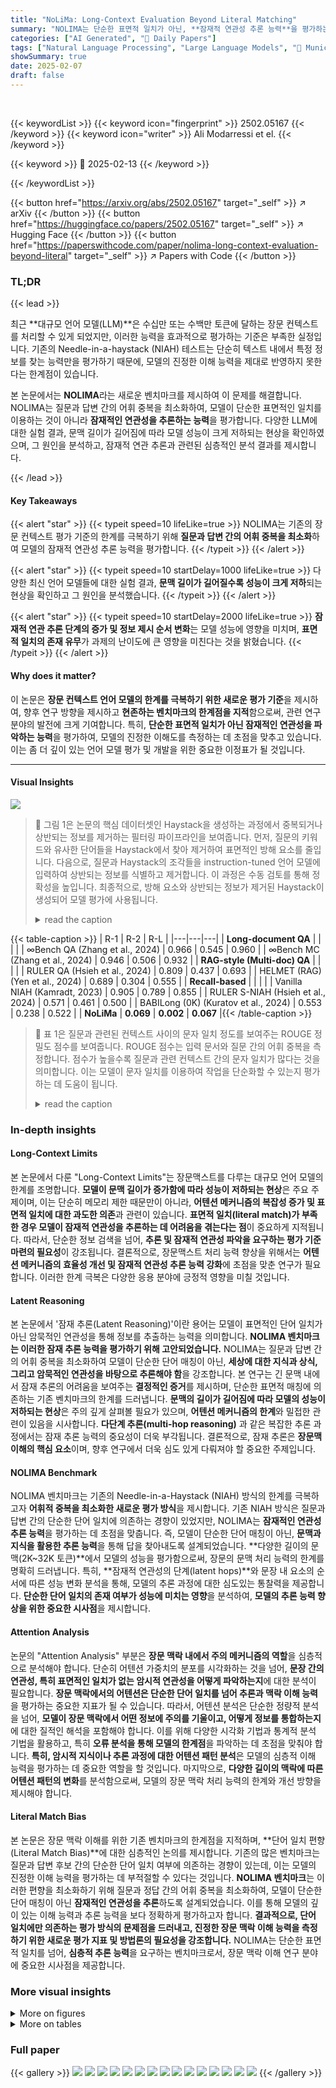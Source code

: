 ```yaml
---
title: "NoLiMa: Long-Context Evaluation Beyond Literal Matching"
summary: "NOLIMA는 단순한 표면적 일치가 아닌, **잠재적 연관성 추론 능력**을 평가하는 새로운 장문 컨텍스트 평가 기준입니다."
categories: ["AI Generated", "🤗 Daily Papers"]
tags: ["Natural Language Processing", "Large Language Models", "🏢 Munich Center for Machine Learning (MCML)",]
showSummary: true
date: 2025-02-07
draft: false
---
```


<br>

{{< keywordList >}}
{{< keyword icon="fingerprint" >}} 2502.05167 {{< /keyword >}}
{{< keyword icon="writer" >}} Ali Modarressi et el. {{< /keyword >}}
 
{{< keyword >}} 🤗 2025-02-13 {{< /keyword >}}
 
{{< /keywordList >}}

{{< button href="https://arxiv.org/abs/2502.05167" target="_self" >}}
↗ arXiv
{{< /button >}}
{{< button href="https://huggingface.co/papers/2502.05167" target="_self" >}}
↗ Hugging Face
{{< /button >}}
{{< button href="https://paperswithcode.com/paper/nolima-long-context-evaluation-beyond-literal" target="_self" >}}
↗ Papers with Code
{{< /button >}}




### TL;DR


{{< lead >}}

최근 **대규모 언어 모델(LLM)**은 수십만 또는 수백만 토큰에 달하는 장문 컨텍스트를 처리할 수 있게 되었지만, 이러한 능력을 효과적으로 평가하는 기준은 부족한 실정입니다. 기존의 Needle-in-a-haystack (NIAH) 테스트는 단순히 텍스트 내에서 특정 정보를 찾는 능력만을 평가하기 때문에, 모델의 진정한 이해 능력을 제대로 반영하지 못한다는 한계점이 있습니다.

본 논문에서는 **NOLIMA**라는 새로운 벤치마크를 제시하여 이 문제를 해결합니다. NOLIMA는 질문과 답변 간의 어휘 중복을 최소화하여, 모델이 단순한 표면적인 일치를 이용하는 것이 아니라 **잠재적인 연관성을 추론하는 능력**을 평가합니다. 다양한 LLM에 대한 실험 결과, 문맥 길이가 길어짐에 따라 모델 성능이 크게 저하되는 현상을 확인하였으며, 그 원인을 분석하고, 잠재적 연관 추론과 관련된 심층적인 분석 결과를 제시합니다.

{{< /lead >}}


#### Key Takeaways

{{< alert "star" >}}
{{< typeit speed=10 lifeLike=true >}} NOLIMA는 기존의 장문 컨텍스트 평가 기준의 한계를 극복하기 위해 **질문과 답변 간의 어휘 중복을 최소화**하여 모델의 잠재적 연관성 추론 능력을 평가합니다. {{< /typeit >}}
{{< /alert >}}

{{< alert "star" >}}
{{< typeit speed=10 startDelay=1000 lifeLike=true >}} 다양한 최신 언어 모델들에 대한 실험 결과, **문맥 길이가 길어질수록 성능이 크게 저하**되는 현상을 확인하고 그 원인을 분석했습니다. {{< /typeit >}}
{{< /alert >}}

{{< alert "star" >}}
{{< typeit speed=10 startDelay=2000 lifeLike=true >}} **잠재적 연관 추론 단계의 증가 및 정보 제시 순서 변화**는 모델 성능에 영향을 미치며, **표면적 일치의 존재 유무**가 과제의 난이도에 큰 영향을 미친다는 것을 밝혔습니다. {{< /typeit >}}
{{< /alert >}}

#### Why does it matter?
이 논문은 **장문 컨텍스트 언어 모델의 한계를 극복하기 위한 새로운 평가 기준**을 제시하여, 향후 연구 방향을 제시하고 **현존하는 벤치마크의 한계점을 지적**함으로써, 관련 연구 분야의 발전에 크게 기여합니다. 특히, **단순한 표면적 일치가 아닌 잠재적인 연관성을 파악하는 능력**을 평가하여, 모델의 진정한 이해도를 측정하는 데 초점을 맞추고 있습니다. 이는 좀 더 깊이 있는 언어 모델 평가 및 개발을 위한 중요한 이정표가 될 것입니다.

------
#### Visual Insights



![](https://arxiv.org/html/2502.05167/x1.png)

> 🔼 그림 1은 논문의 핵심 데이터셋인 Haystack을 생성하는 과정에서 중복되거나 상반되는 정보를 제거하는 필터링 파이프라인을 보여줍니다.  먼저, 질문의 키워드와 유사한 단어들을 Haystack에서 찾아 제거하여 표면적인 방해 요소를 줄입니다.  다음으로,  질문과 Haystack의 조각들을 instruction-tuned 언어 모델에 입력하여 상반되는 정보를 식별하고 제거합니다.  이 과정은 수동 검토를 통해 정확성을 높입니다. 최종적으로, 방해 요소와 상반되는 정보가 제거된 Haystack이 생성되어 모델 평가에 사용됩니다.
> <details>
> <summary>read the caption</summary>
> Figure 1: Haystack conflicting information filtering pipeline
> </details>





{{< table-caption >}}
| R-1 | R-2 | R-L |
|---|---|---|
| **Long-document QA** |  |  |  |
| ∞Bench QA (Zhang et al., 2024) | 0.966 | 0.545 | 0.960 |
| ∞Bench MC (Zhang et al., 2024) | 0.946 | 0.506 | 0.932 |
| **RAG-style (Multi-doc) QA** |  |  |  |
| RULER QA (Hsieh et al., 2024) | 0.809 | 0.437 | 0.693 |
| HELMET (RAG) (Yen et al., 2024) | 0.689 | 0.304 | 0.555 |
| **Recall-based** |  |  |  |
| Vanilla NIAH (Kamradt, 2023) | 0.905 | 0.789 | 0.855 |
| RULER S-NIAH (Hsieh et al., 2024) | 0.571 | 0.461 | 0.500 |
| BABILong (0K) (Kuratov et al., 2024) | 0.553 | 0.238 | 0.522 |
| **NoLiMa** | **0.069** | **0.002** | **0.067** |{{< /table-caption >}}

> 🔼 표 1은 질문과 관련된 컨텍스트 사이의 문자 일치 정도를 보여주는 ROUGE 정밀도 점수를 보여줍니다.  ROUGE 점수는 입력 문서와 질문 간의 어휘 중복을 측정합니다.  점수가 높을수록 질문과 관련 컨텍스트 간의 문자 일치가 많다는 것을 의미합니다. 이는 모델이 문자 일치를 이용하여 작업을 단순화할 수 있는지 평가하는 데 도움이 됩니다.
> <details>
> <summary>read the caption</summary>
> Table 1: ROUGE precision scores between the input document and the question: higher ROUGE scores indicate greater literal matches between the question and the relevant context.
> </details>





### In-depth insights


#### Long-Context Limits
본 논문에서 다룬 "Long-Context Limits"는 장문맥스트를 다루는 대규모 언어 모델의 한계를 조명합니다. **모델이 문맥 길이가 증가함에 따라 성능이 저하되는 현상**은 주요 주제이며, 이는 단순히 메모리 제한 때문만이 아니라, **어텐션 메커니즘의 복잡성 증가 및 표면적 일치에 대한 과도한 의존**과 관련이 있습니다.  **표면적 일치(literal match)가 부족한 경우 모델이 잠재적 연관성을 추론하는 데 어려움을 겪는다는 점**이 중요하게 지적됩니다. 따라서, 단순한 정보 검색을 넘어, **추론 및 잠재적 연관성 파악을 요구하는 평가 기준 마련의 필요성**이 강조됩니다.  결론적으로, 장문맥스트 처리 능력 향상을 위해서는 **어텐션 메커니즘의 효율성 개선 및 잠재적 연관성 추론 능력 강화**에 초점을 맞춘 연구가 필요합니다. 이러한 한계 극복은 다양한 응용 분야에 긍정적 영향을 미칠 것입니다.

#### Latent Reasoning
본 논문에서 '잠재 추론(Latent Reasoning)'이란 용어는 모델이 표면적인 단어 일치가 아닌 암묵적인 연관성을 통해 정보를 추출하는 능력을 의미합니다.  **NOLIMA 벤치마크는 이러한 잠재 추론 능력을 평가하기 위해 고안되었습니다.**  NOLIMA는 질문과 답변 간의 어휘 중복을 최소화하여 모델이 단순한 단어 매칭이 아닌, **세상에 대한 지식과 상식, 그리고 암묵적인 연관성을 바탕으로 추론해야 함**을 강조합니다.  본 연구는 긴 문맥 내에서 잠재 추론의 어려움을 보여주는 **결정적인 증거**를 제시하며, 단순한 표면적 매칭에 의존하는 기존 벤치마크의 한계를 드러냅니다.  **문맥의 길이가 길어짐에 따라 모델의 성능이 저하되는 현상**은 주의 깊게 살펴볼 필요가 있으며,  **어텐션 메커니즘의 한계**와 밀접한 관련이 있음을 시사합니다.  **다단계 추론(multi-hop reasoning)** 과 같은 복잡한 추론 과정에서는 잠재 추론 능력의 중요성이 더욱 부각됩니다.  결론적으로, 잠재 추론은 **장문맥 이해의 핵심 요소**이며, 향후 연구에서 더욱 심도 있게 다뤄져야 할 중요한 주제입니다. 

#### NOLIMA Benchmark
NOLIMA 벤치마크는 기존의 Needle-in-a-Haystack (NIAH) 방식의 한계를 극복하고자 **어휘적 중복을 최소화한 새로운 평가 방식**을 제시합니다.  기존 NIAH 방식은 질문과 답변 간의 단순한 단어 일치에 의존하는 경향이 있었지만, NOLIMA는 **잠재적인 연관성 추론 능력**을 평가하는 데 초점을 맞춥니다.  즉, 모델이 단순한 단어 매칭이 아닌, **문맥과 지식을 활용한 추론 능력**을 통해 답을 찾아내도록 설계되었습니다.  **다양한 길이의 문맥(2K~32K 토큰)**에서 모델의 성능을 평가함으로써, 장문의 문맥 처리 능력의 한계를 명확히 드러냅니다. 특히, **잠재적 연관성의 단계(latent hops)**와 문장 내 요소의 순서에 따른 성능 변화 분석을 통해,  모델의 추론 과정에 대한 심도있는 통찰력을 제공합니다.  **단순한 단어 일치의 존재 여부가 성능에 미치는 영향**을 분석하여,  **모델의 추론 능력 향상을 위한 중요한 시사점**을 제시합니다.

#### Attention Analysis
논문의 "Attention Analysis" 부분은 **장문 맥락 내에서 주의 메커니즘의 역할**을 심층적으로 분석해야 합니다.  단순히 어텐션 가중치의 분포를 시각화하는 것을 넘어, **문장 간의 연관성, 특히 표면적인 일치가 없는 암시적 연관성을 어떻게 파악하는지**에 대한 분석이 필요합니다.  **장문 맥락에서의 어텐션은 단순한 단어 일치를 넘어 추론과 맥락 이해 능력**을 평가하는 중요한 지표가 될 수 있습니다.  따라서, 어텐션 분석은 단순한 정량적 분석을 넘어, **모델이 장문 맥락에서 어떤 정보에 주의를 기울이고, 어떻게 정보를 통합하는지**에 대한 질적인 해석을 포함해야 합니다.  이를 위해 다양한 시각화 기법과 통계적 분석 기법을 활용하고, 특히 **오류 분석을 통해 모델의 한계점**을 파악하는 데 초점을 맞춰야 합니다.  **특히, 암시적 지식이나 추론 과정에 대한 어텐션 패턴 분석**은 모델의 심층적 이해 능력을 평가하는 데 중요한 역할을 할 것입니다.  마지막으로, **다양한 길이의 맥락에 따른 어텐션 패턴의 변화**를 분석함으로써, 모델의 장문 맥락 처리 능력의 한계와 개선 방향을 제시해야 합니다.

#### Literal Match Bias
본 논문은 장문 맥락 이해를 위한 기존 벤치마크의 한계점을 지적하며, **단어 일치 편향(Literal Match Bias)**에 대한 심층적인 논의를 제시합니다.  기존의 많은 벤치마크는 질문과 답변 후보 간의 단순한 단어 일치 여부에 의존하는 경향이 있는데, 이는 모델의 진정한 이해 능력을 평가하는 데 부적절할 수 있다는 것입니다.  **NOLIMA 벤치마크**는 이러한 편향을 최소화하기 위해 질문과 정답 간의 어휘 중복을 최소화하여, 모델이 단순한 단어 매칭이 아닌 **잠재적인 연관성을 추론**하도록 설계되었습니다.  이를 통해 모델의 깊이 있는 이해 능력과 추론 능력을 보다 정확하게 평가하고자 합니다.  **결과적으로,  단어 일치에만 의존하는 평가 방식의 문제점을 드러내고,  진정한 장문 맥락 이해 능력을 측정하기 위한 새로운 평가 지표 및 방법론의 필요성을 강조합니다.**  NOLIMA는 단순한 표면적 일치를 넘어,  **심층적 추론 능력**을 요구하는 벤치마크로서,  장문 맥락 이해 연구 분야에 중요한 시사점을 제공합니다.


### More visual insights

<details>
<summary>More on figures
</summary>


![](https://arxiv.org/html/2502.05167/x2.png)

> 🔼 그림 2(a)는 한 단계 연관 추론을 필요로 하는 질문에 대한 모델의 정확도를 전체 컨텍스트 윈도우에 걸쳐 보여줍니다.  x축은 컨텍스트 깊이(%), y축은 정확도를 나타냅니다. 다양한 색상의 선은 서로 다른 컨텍스트 길이(2K, 4K, 8K, 16K, 32K 토큰)를 나타내며, 각 지점은 해당 컨텍스트 길이에서의 니들을 배치한 여러 위치에 대한 평균 정확도를 보여줍니다. 이 그래프는 컨텍스트 길이가 길어짐에 따라, 특히 니들이 컨텍스트 중간에 위치할 때 모델의 성능이 저하되는 현상을 보여줍니다.  즉, '중간에 놓인' 효과(lost-in-the-middle effect)를 보여주는 그래프입니다.
> <details>
> <summary>read the caption</summary>
> (a) Full Sweep (One-hop)
> </details>



![](https://arxiv.org/html/2502.05167/x3.png)

> 🔼 그림 (b)는 풀 스윕(두 홉) 실험 결과를 보여줍니다. 풀 스윕 방식은 질문과 바늘 키워드 사이의 연관성 추론 단계가 두 단계인 경우의 모델 성능을 다양한 문맥 길이에 걸쳐 평가한 결과를 보여줍니다.  이 그림은 문맥 길이가 증가함에 따라 모델의 성능이 전반적으로 저하되는 경향을 보여주는 한편, 문맥 내 바늘의 위치보다는 문맥 길이 자체가 성능 저하에 더 큰 영향을 미침을 시사합니다.
> <details>
> <summary>read the caption</summary>
> (b) Full Sweep (Two-hop)
> </details>



![](https://arxiv.org/html/2502.05167/x4.png)

> 🔼 그림 2(c)는 다양한 문맥 길이에 걸쳐 전체 문맥 창이 아닌 마지막 2K 토큰 내에서의 성능을 보여줍니다. 각 문맥 길이에 대해, 바늘의 위치는 마지막 2K 토큰 내에서 일정하게 유지됩니다. 이는 각 토큰 깊이에 대한 유일한 변화 요소가 문맥 길이임을 의미하며, 모델은 더 많은 토큰에 주목할 수 있습니다. 이 그림은 풀 스윕 플롯과 비교하여 한 단계 깊이 분석을 제공합니다.
> <details>
> <summary>read the caption</summary>
> (c) Last 2K (One-hop)
> </details>



![](https://arxiv.org/html/2502.05167/x5.png)

> 🔼 그림 (d)는 2개의 연관 추론 단계를 포함하는 질문에 대한 성능을 보여줍니다. 전체 컨텍스트 윈도우에서 성능이 저하되는 현상은 복잡한 추론 작업의 경우 더욱 두드러집니다. 마지막 2K 토큰에만 초점을 맞춰 분석한 결과, 컨텍스트 길이가 길어짐에 따라 성능이 전반적으로 저하되는 것으로 나타났습니다. 단일 추론 단계와 비교했을 때, 이러한 현상은 복잡한 작업의 경우 더욱 두드러지게 나타납니다. 이는 더 긴 컨텍스트 내에서 관련 정보를 식별하는 모델의 어려움을 보여줍니다.
> <details>
> <summary>read the caption</summary>
> (d) Last 2K (Two-hop)
> </details>



![](https://arxiv.org/html/2502.05167/x6.png)

> 🔼 그림 2는 전체 문맥 창에서의 성능을 보여주는 전체 범위 플롯(a&b)과 다양한 문맥 길이에 대해 바늘 배치가 마지막 2K 토큰 내에 정렬될 때의 성능을 보여주는 마지막 2K 토큰 플롯(c&d)을 보여줍니다. 각 플롯 선의 색상 음영은 테스트된 문맥 길이를 나타냅니다. 노이즈를 최소화하고 추세를 더 명확하게 강조하기 위해 배치 수를 26개에서 51개로 늘리고 창 크기 12인 이동 평균을 적용했습니다.  즉, 그림 2는 모델의 성능이 문맥의 길이에 따라 어떻게 달라지는지, 특히 문맥의 끝부분에 집중했을 때 성능이 어떻게 변하는지를 보여줍니다.  전체 문맥을 고려했을 때와 마지막 2K 토큰만 고려했을 때의 성능 차이를 비교 분석하여 모델의 장단점을 파악하는 데 도움이 됩니다.
> <details>
> <summary>read the caption</summary>
> Figure 2: The full sweep plots (a & b) illustrate performance across the entire context window. The plots for the last 2K tokens (c & d) depict performance when needle placements are aligned within the final 2K tokens for various context lengths. The color shading of each plot line represents the tested context length. To minimize noise and highlight trends more clearly, we increased the number of placements from 26 to 51 and applied a moving average with a window size of 12.
> </details>



![](https://arxiv.org/html/2502.05167/x7.png)

> 🔼 그림 3(a)는 질문 키워드에서 니들 키워드까지 연관 추론 단계의 수에 따른 성능 일반화에 미치는 영향을 보여줍니다. 한 단계 연관 추론과 두 단계 연관 추론이 필요한 질문에 대한 상위 두 모델의 정규화된 성능을 비교합니다. 동일한 컨텍스트 길이에서 두 단계 연관 추론 질문이 한 단계 연관 추론 질문보다 더 어렵다는 것을 보여줍니다. 특히, GPT-40는 4K 토큰까지도 두 유형의 질문 모두에 대해 효과적인 일반화 성능을 보입니다.
> <details>
> <summary>read the caption</summary>
> (a) One-hop vs. Two-hop
> </details>



![](https://arxiv.org/html/2502.05167/x8.png)

> 🔼 그림 (b)는 기본 순서와 반전 순서의 두 가지 템플릿을 모두 포함하는 각 그룹의 바늘에 대한 정규화된 점수를 보여줍니다. 반전된 예시는 답변하기 더 어렵다는 것을 알 수 있습니다. 이는 모델의 인과적 주의 메커니즘, 특히 주의 신호가 약해지는 더 긴 맥락에서 발생합니다. 기본 템플릿에서는 질문 또는 특히 Wq가 Wn에 직접 연결될 수 있으며, Wn에는 문장의 앞부분에 나타나므로 문자 이름에 대한 정보가 포함될 수 있습니다. 따라서 모델은 Wq에서 Wn을 거쳐 문자로 효과적으로 추적할 수 있습니다. 그러나 반전된 템플릿에서는 Wq가 Wn에 주의를 기울일 수 있지만, 사실이 불완전하기 때문에(문자가 아직 언급되지 않았으므로) 모델은 해당 주의를 사용하여 질문을 해결할 수 없습니다. 대신 문자의 이름에 인코딩된 더 약한 신호에 의존해야 하며, 더 긴 맥락에서는 어려워집니다. 이러한 결과는 어려움에 대한 통찰력을 제공하지만, 더 자세한 메커니즘 분석은 이 논문의 범위를 벗어나며 추가 연구가 필요합니다.
> <details>
> <summary>read the caption</summary>
> (b) Default vs. Inverted
> </details>



![](https://arxiv.org/html/2502.05167/x9.png)

> 🔼 그림 3은 GPT-4o 및 Llama 3.3 70B 모델에서 연관 추론 단계 수(잠재적 호핑) 및 팩트 순서의 영향을 정규화된 성능에 대해 보여줍니다. (a)는 단일 호핑 질문과 이중 호핑 질문에 대한 정규화된 정확도를 비교하여 모델이 더 복잡한 추론을 처리하는 데 어려움을 겪는다는 것을 보여줍니다. (b)는 기본 순서와 반전된 순서 질문에 대한 정규화된 정확도를 비교하여 맥락 길이가 길어짐에 따라 모델의 성능이 저하됨을 보여줍니다. 빨간색 점선은 0.85의 유효 임계값을 나타냅니다.
> <details>
> <summary>read the caption</summary>
> Figure 3: Impact of (a) number of hops and (b) inversion on normalized performance across GPT-4o and Llama 3.3 70B models. The red dotted line indicates the 0.85 effective threshold.
> </details>



</details>




<details>
<summary>More on tables
</summary>


{{< table-caption >}}
| Question | Needles | Keyword Types |
|---|---|---|
| Which character has been to $W_q$? | Def. | $W_n$ | Buildings & Landmarks |
| $W_n$ is next to where [CHAR] lives. | Inv. | $W_q$ | Countries, cities, states |{{< /table-caption >}}
> 🔼 표 2는 논문에서 제안하는 NoLiMa의 예시 니들 세트 템플릿을 보여줍니다. 부록 A에는 모든 템플릿이 있습니다. [CHAR],  Wq, Wn은 무작위로 선택된 캐릭터(정답), 질의 키워드, 니들 키워드를 각각 나타냅니다. Def.는 기본 순서, Inv.는 반전 순서를 의미합니다. 이 표는 NoLiMa 벤치마크에서 사용되는 질문과 니들의 관계를 보여주는 예시이며, 질문과 니들 사이의 어휘 중복을 최소화하여 모델이 단순한 표면적인 매칭이 아닌 잠재적인 연관성을 파악해야 함을 보여줍니다.
> <details>
> <summary>read the caption</summary>
> Table 2: An example template of the proposed needle set in NoLiMa (all templates are available in Appendix A.) The placeholders [CHAR], Wqsubscript𝑊𝑞W_{q}italic_W start_POSTSUBSCRIPT italic_q end_POSTSUBSCRIPT, and Wnsubscript𝑊𝑛W_{n}italic_W start_POSTSUBSCRIPT italic_n end_POSTSUBSCRIPT represent the randomly selected character (also the answer), the query keyword, and the needle keyword, respectively. Def.: default order. Inv.: inverted order.
> </details>

{{< table-caption >}}
| Models | Claimed Length | Effective Length | Base Score | 1K | 2K | 4K | 8K | 16K | 32K |
|---|---|---|---|---|---|---|---|---|---| 
| GPT-4o | 128K | 8K | 99.3 (84.4) | 98.1 | 98.0 | 95.7 | 89.2 | 81.6 | 69.7 |
| Llama 3.3 70B | 128K | 2K | 97.3 (82.7) | 94.2 | 87.4 | 81.5 | 72.1 | 59.5 | 42.7 |
| Llama 3.1 405B | 128K | 2K | 94.7 (80.5) | 89.0 | 85.0 | 74.5 | 60.1 | 48.4 | 38.0 |
| Llama 3.1 70B | 128K | 2K | 94.5 (80.3) | 91.0 | 81.8 | 71.2 | 62.7 | 51.8 | 43.2 |
| Gemini 1.5 Pro | 2M | 2K | 92.6 (78.7) | 86.4 | 82.7 | 75.4 | 63.9 | 55.5 | 48.2 |
| Jamba 1.5 Mini | 256K | <1K | 92.4 (78.6) | 76.3 | 74.1 | 70.8 | 62.2 | 52.7 | 43.6 |
| Command R+ | 128K | <1K | 90.9 (77.3) | 77.0 | 73.5 | 66.3 | 39.5 | 21.3 | 7.4 |
| Mistral Large 2 | 128K | 2K | 87.9 (74.7) | 86.1 | 85.5 | 73.3 | 51.5 | 32.6 | 18.7 |
| Claude 3.5 Sonnet | 200K | 4K | 87.6 (74.4) | 85.4 | 84.0 | 77.6 | 61.7 | 45.7 | 29.8 |
| Gemini 1.5 Flash | 1M | <1K | 84.7 (72.0) | 68.6 | 61.6 | 51.0 | 44.4 | 35.5 | 28.6 |
| GPT-4o mini | 128K | <1K | 84.9 (72.2) | 67.7 | 58.2 | 44.1 | 32.6 | 20.6 | 13.7 |
| Llama 3.1 8B | 128K | 1K | 76.7 (65.2) | 65.7 | 54.4 | 44.1 | 31.9 | 22.6 | 14.2 |{{< /table-caption >}}
> 🔼 표 3은 논문에서 선택된 모델들에 대한 NoLiMa 벤치마크 결과를 보여줍니다. Hsieh et al. (2024)의 연구를 따라, 각 모델의 주장되는 최대 컨텍스트 길이와 함께 실제 효과적인 길이도 함께 제시합니다. 하지만 본 논문에서는 점수가 모델의 기준 점수(괄호 안)의 85% 이상을 유지하는 최대 길이를 실제 효과적인 길이로 정의합니다. 기준 점수를 초과하는 점수는 밑줄이 그어져 있고, 기준 점수의 50% 미만인 점수는 빨간색으로 표시되어 있습니다.
> <details>
> <summary>read the caption</summary>
> Table 3: NoLiMa benchmark results on the selected models. Following Hsieh et al. (2024), we report the effective length alongside the claimed supported context length for each model. However, we define the effective length as the maximum length at which the score remains above a threshold set at 85% of the model’s base score (shown in parentheses). Scores exceeding this threshold are underlined. Scores that are below 50% of the base score are shaded in red.
> </details>

{{< table-caption >}}
| | 4K | 8K | 16K | 32K |
|---|---|---|---|---|
| _One-hop_ |  |  |  |  |
| - w/o CoT | 90.3 | 84.1 | 73.2 | 56.2 |
| - w/ CoT | 95.6 | 91.1 | 82.6 | 60.6 |
| Increase rate | 5.9% | 8.3% | 12.8% | 7.8% |
| _Two-hop_ |  |  |  |  |
| - w/o CoT | 70.7 | 57.4 | 42.7 | 25.9 |
| - w/ CoT | 82.4 | 70.1 | 56.7 | 34.3 |
| Increase rate | 16.5% | 22.1% | 32.7% | 32.4% |{{< /table-caption >}}
> 🔼 표 4는 Llama 3.3 70B 모델을 사용하여 한 단계 추론(one-hop) 및 두 단계 추론(two-hop) 작업에 대해 Chain-of-Thought(CoT) 프롬프팅이 성능 향상에 미치는 영향을 비교 분석한 결과를 보여줍니다.  CoT 프롬프팅을 사용했을 때와 사용하지 않았을 때의 정확도 변화율을 4K, 8K, 16K, 32K 토큰 길이별로 보여주어, CoT 프롬프팅이 모델의 추론 능력 향상에 어떻게 기여하는지, 그리고 그 효과가 토큰 길이에 따라 어떻게 달라지는지 분석합니다. 특히, 두 단계 추론 작업에서 CoT 프롬프팅의 효과가 더 크게 나타나는 것을 확인할 수 있습니다.
> <details>
> <summary>read the caption</summary>
> Table 4: Comparison of Chain-of-Thought (CoT) improvements in performance for Llama 3.3 70B, evaluated on both one-hop and two-hop tests.
> </details>

{{< table-caption >}}
|           | Base       | 4K  | 8K  | 16K | 32K |
|-----------|------------|-----|-----|-----|-----|
|           | **Score**   | **4K** | **8K** | **16K** | **32K** |
|           | <em style="font-style:italic">Llama 3.3 70b</em> |       |       |       |       |
| - w/o CoT | 98.3        | 55.5 | 37.2 | 16.7 | 8.9  |
| - w/ CoT  | 97.1        | 73.0 | 51.2 | 31.8 | 10.1 |
|           | <em style="font-style:italic">Reasoning models</em> |       |       |       |       |
| GPT-o1    | 99.9        | 92.0 | 78.0 | 60.1 | 31.1 |
| GPT-o3 Mini| 98.8        | 52.8 | 36.9 | 25.5 | 18.9 |
| DeepSeek R1-DL-70b | 99.9        | 91.4 | 75.5 | 49.4 | 20.7 |{{< /table-caption >}}
> 🔼 표 5는 NoLiMa-Hard의 평가 결과를 보여줍니다. NoLiMa-Hard는 기존 NoLiMa 벤치마크에서 가장 어려운 질문-니들(needle) 쌍 10개를 선별한 하위 집합입니다. 표에는 각 모델의 기본 점수(base score)와 8K, 16K, 32K 토큰 길이에서의 성능이 나타나 있습니다. 기본 점수는 250, 500, 1K 토큰 길이에서의 평균 최고 점수로 계산됩니다.  기본 점수의 50% 미만인 점수는 빨간색으로 강조 표시되어 모델의 성능 저하를 명확하게 보여줍니다. 이 표는 긴 문맥에서의 추론 능력을 평가하기 위해 고안된 어려운 과제에 대한 다양한 모델의 성능을 비교 분석하는 데 사용됩니다.
> <details>
> <summary>read the caption</summary>
> Table 5: Evaluation results of NoLiMa-Hard: Scores falling below 50% of the base score are highlighted in red.
> </details>

{{< table-caption >}}
|                    | 8K   | 16K  | 32K  |
|--------------------|------|------|------|
| Direct             | 98.3 | 98.5 | 98.5 |
| One-hop            | 84.1 | 73.2 | 56.2 |
| - w/ Literal Match (MC) | 98.7 | 97.4 | 93.1 |
| Two-hop            | 57.4 | 42.7 | 25.9 |
| - w/ Literal Match (MC) | 96.3 | 94.6 | 87.2 |{{< /table-caption >}}
> 🔼 표 6은 Llama 3.3 70B 모델을 사용한 두 가지 유형의 질문(직접 질문, 객관식 질문)에 대한 결과를 보여줍니다. 직접 질문은 답변에 필요한 정보가 질문에 직접적으로 포함되어 있는 반면, 객관식 질문은 추가적인 추론 단계가 필요합니다. 이 표는 문맥 내에서 명시적인 일치가 존재할 때 모델 성능에 미치는 영향을 평가합니다.
> <details>
> <summary>read the caption</summary>
> Table 6: Results in two literal match setups: direct and multiple choice (MC) questions. Model: Llama 3.3 70B
> </details>

{{< table-caption >}}
| Question | Needles | Keyword Types |
|---|---|---|
| Which character has been to $W_{q}$? | Def. | $W_{n}$ | Countries, cities, states |
|  | Inv. | $W_{q}$ | Countries, cities, states |
| Which character has been to $W_{q}$? | Def. | $W_{n}$ | Buildings & Landmarks |
|  | Inv. | $W_{q}$ | Countries, cities, states |
| Which character cannot drink $W_{q}$? | Def. | $W_{n}$ | Dietary restriction      (e.g., lactose intolerant) |
|  | Inv. | $W_{q}$ | Drinks & Beverages |
| Which character cannot eat $W_{q}$? | Def. | $W_{n}$ | Dietary restriction       (e.g., vegan) |
|  | Inv. | $W_{q}$ | Foods |{{< /table-caption >}}
> 🔼 표 7은 논문의 NoLiMa 벤치마크에서 사용된 질문-바늘 쌍의 예시들을 보여줍니다. [CHAR], Wq, Wn은 각각 무작위로 선택된 등장인물(정답), 질문 키워드, 바늘 키워드를 나타냅니다.  각 질문-바늘 쌍은 질문과 바늘 사이의 어휘 중복을 최소화하여 모델이 단순한 표면적인 일치보다는 잠재적인 연관성을 파악해야 함을 강조합니다.  'Def.'는 기본 순서, 'Inv.'는 반전 순서를 나타냅니다. 표에는 다양한 유형의 질문과 대응하는 바늘이 여러 개 제시되어 있으며, 이를 통해 모델의 추론 능력을 다각적으로 평가할 수 있도록 설계되었습니다.
> <details>
> <summary>read the caption</summary>
> Table 7: Our proposed needle set templates in NoLiMa. The placeholders [CHAR], Wqsubscript𝑊𝑞W_{q}italic_W start_POSTSUBSCRIPT italic_q end_POSTSUBSCRIPT, and Wnsubscript𝑊𝑛W_{n}italic_W start_POSTSUBSCRIPT italic_n end_POSTSUBSCRIPT represent the randomly selected character (also the answer), the query keyword, and the needle keyword, respectively. Def.: default order. Inv.: inverted order.
> </details>

{{< table-caption >}}
| Model | Context Length | Open Weights? | Model Revision |
|---|---|---|---| 
| GPT-4o | 128K | No | gpt-4o-2024-11-20 |
| GPT-4o mini | 128K | No | gpt-4o-mini-20240718 |
| Llama 3.3 70B | 128K | Yes | meta-llama/Llama-3.3-70B-Instruct |
| Llama 3.1 405B | 128K | Yes | meta-llama/Llama-3.1-405B-Instruct |
| Llama 3.1 70B | 128K | Yes | meta-llama/Llama-3.1-70B-Instruct |
| Llama 3.1 8B | 128K | Yes | meta-llama/Llama-3.1-8B-Instruct |
| Gemini 1.5 Pro | 2M | No | gemini-1.5-pro-002 |
| Gemini 1.5 Flash | 1M | No | gemini-1.5-flash-002 |
| Claude 3.5 Sonnet | 200K | No | anthropic.claude-3-5-sonnet-20241022-v2 |
| Jamba 1.5 Mini | 256K | Yes | ai21labs/AI21-Jamba-1.5-Mini |
| Command R+ | 128K | Yes | CohereForAI/c4ai-command-r-plus-08-2024 |
| Mistral Large 2 | 128K | Yes | mistralai/Mistral-Large-Instruct-2411 |
| *Reasoning-based models* |  |  |  |
| GPT-o1 | 128K | No | gpt-o1-2024-12-17 |
| GPT-o3 Mini | 128K | No | gpt-o3-mini-2025-01-31 |
| DeepSeek R1-DL-70b | 128K | Yes | deepseek-ai/DeepSeek-R1-Distill-Llama-70B |{{< /table-caption >}}
> 🔼 표 8은 논문에서 평가에 사용된 모델들의 세부 정보를 보여줍니다. 모델 이름, 주장되는 최대 문맥 길이, 가중치가 공개되었는지 여부(Open Weights), 그리고 모델 버전 정보가 포함되어 있습니다.  개방형 가중치(Open Weights) 모델의 경우, 사용된 특정 버전과 출처가 명시되어 있습니다. 이 표는 각 모델의 특징을 한눈에 파악하는 데 유용하며, 실험 결과 해석에 필요한 배경 정보를 제공합니다.
> <details>
> <summary>read the caption</summary>
> Table 8: Details of the selected models used for evaluation.
> </details>

{{< table-caption >}}
| Mode | Prompt Template |
|---|---| 
| w/o CoT | You will answer a question based on the following book snippet:  {haystack w/ needle}  Use the information provided in the book snippet to answer the question. Your answer should be short and based on either explicitly stated facts or strong, logical inferences. Question: {question} Return only the final answer with no additional explanation or reasoning. |
| w/ CoT | You will answer a question based on the following book snippet:  {haystack w/ needle}  Use the information provided in the book snippet to answer the question. Be aware that some details may not be stated directly, and you may need to INFER the answer based on the given information. Begin with a brief explanation of your reasoning in NO MORE THAN THREE (3) sentences. Then, return the final answer on a new line. Question: {question} |{{< /table-caption >}}
> 🔼 표 9는 본 논문의 실험에서 사용된 프롬프트 템플릿에 대한 세부 정보를 보여줍니다.  두 가지 모드(CoT 사용 유무)에 따른 프롬프트 예시가 제시되어 있으며, 각 모드에서 모델이 질문에 답변하는 방식과 답변에 대한 지침이 자세히 설명되어 있습니다. CoT(Chain-of-Thought) 프롬프트는 단계별 추론을 유도하여 모델의 답변 정확도를 높이기 위한 목적으로 사용되었습니다.  표에는 각 모드에 대한 프롬프트 템플릿과 함께 모델의 응답 형식 및 제한 사항에 대한 정보도 포함되어 있습니다.
> <details>
> <summary>read the caption</summary>
> Table 9: Details of prompt templates utilized in our evaluation.
> </details>

</details>




### Full paper

{{< gallery >}}
<img src="paper_images/1.png" class="grid-w50 md:grid-w33 xl:grid-w25" />
<img src="paper_images/2.png" class="grid-w50 md:grid-w33 xl:grid-w25" />
<img src="paper_images/3.png" class="grid-w50 md:grid-w33 xl:grid-w25" />
<img src="paper_images/4.png" class="grid-w50 md:grid-w33 xl:grid-w25" />
<img src="paper_images/5.png" class="grid-w50 md:grid-w33 xl:grid-w25" />
<img src="paper_images/6.png" class="grid-w50 md:grid-w33 xl:grid-w25" />
<img src="paper_images/7.png" class="grid-w50 md:grid-w33 xl:grid-w25" />
<img src="paper_images/8.png" class="grid-w50 md:grid-w33 xl:grid-w25" />
<img src="paper_images/9.png" class="grid-w50 md:grid-w33 xl:grid-w25" />
<img src="paper_images/10.png" class="grid-w50 md:grid-w33 xl:grid-w25" />
<img src="paper_images/11.png" class="grid-w50 md:grid-w33 xl:grid-w25" />
<img src="paper_images/12.png" class="grid-w50 md:grid-w33 xl:grid-w25" />
<img src="paper_images/13.png" class="grid-w50 md:grid-w33 xl:grid-w25" />
<img src="paper_images/14.png" class="grid-w50 md:grid-w33 xl:grid-w25" />
<img src="paper_images/15.png" class="grid-w50 md:grid-w33 xl:grid-w25" />
{{< /gallery >}}
